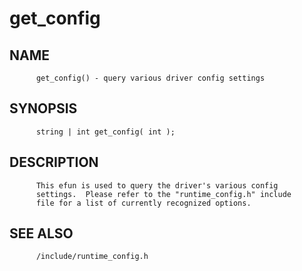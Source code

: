 # get_config
## NAME
          get_config() - query various driver config settings

## SYNOPSIS
          string | int get_config( int );

## DESCRIPTION
          This efun is used to query the driver's various config
          settings.  Please refer to the "runtime_config.h" include
          file for a list of currently recognized options.

## SEE ALSO
          /include/runtime_config.h
